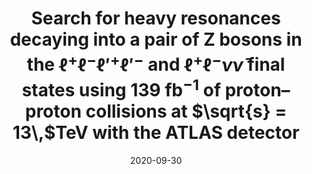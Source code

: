 ---
title: "Search for heavy resonances decaying into a pair of Z bosons in the $\\ell ^+\\ell ^-\\ell '^+\\ell '^-$ and $\\ell ^+\\ell ^-\\nu {{\\bar{\\nu }}}$ final states using 139 $\\mathrm {fb}^{-1}$ of proton–proton collisions at $\\sqrt{s} = 13\\,$TeV with the ATLAS detector"
date: 2020-09-30
venue: Eur. Phys. J. C 81 (2021) 332
link: https://doi.org/10.1140/epjc/s10052-021-09013-y
inspire_id: 1820316
---